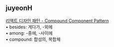 <h2>juyeonH</h2><a href="https://www.notion.so/study66/Compound-Pattern-c216a152c2754f5eb2342089416e5094#28d2bc1883cd4a3cad3d2976e9b57b64">리액트 디자인 패턴 - Compound Component Pattern</a><br>• besides: 게다가, -외에<br>• among: -중에, -사이에<br>• compound: 합성의, 복합체